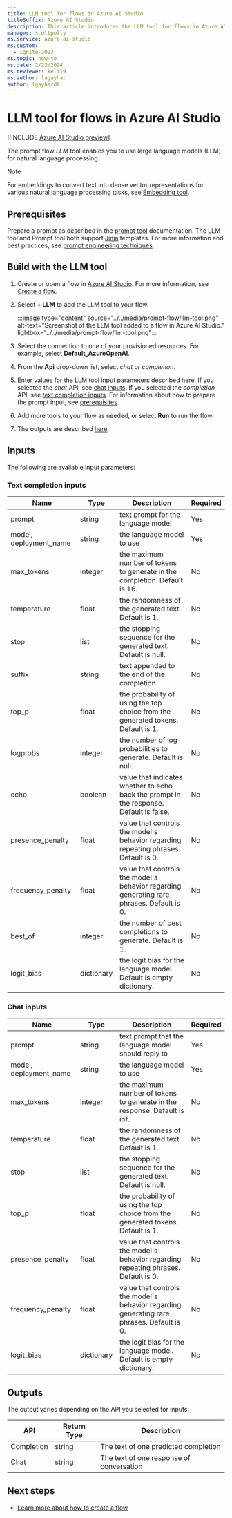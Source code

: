 ```yaml
---
title: LLM tool for flows in Azure AI Studio
titleSuffix: Azure AI Studio
description: This article introduces the LLM tool for flows in Azure AI Studio.
manager: scottpolly
ms.service: azure-ai-studio
ms.custom:
  - ignite-2023
ms.topic: how-to
ms.date: 2/22/2024
ms.reviewer: keli19
ms.author: lagayhar
author: lgayhardt
---
```


# LLM tool for flows in Azure AI Studio

[!INCLUDE [Azure AI Studio preview](../../includes/preview-ai-studio.md)]

The prompt flow *LLM* tool enables you to use large language models (LLM) for natural language processing.

> [!NOTE]
> For embeddings to convert text into dense vector representations for various natural language processing tasks, see [Embedding tool](embedding-tool.md).

## Prerequisites

Prepare a prompt as described in the [prompt tool](prompt-tool.md#prerequisites) documentation. The LLM tool and Prompt tool both support [Jinja](https://jinja.palletsprojects.com/en/3.1.x/) templates. For more information and best practices, see [prompt engineering techniques](../../../ai-services/openai/concepts/advanced-prompt-engineering.md).

## Build with the LLM tool

1. Create or open a flow in [Azure AI Studio](https://ai.azure.com). For more information, see [Create a flow](../flow-develop.md).
1. Select **+ LLM** to add the LLM tool to your flow.

    :::image type="content" source="../../media/prompt-flow/llm-tool.png" alt-text="Screenshot of the LLM tool added to a flow in Azure AI Studio." lightbox="../../media/prompt-flow/llm-tool.png":::

1. Select the connection to one of your provisioned resources. For example, select **Default_AzureOpenAI**.
1. From the **Api** drop-down list, select *chat* or *completion*. 
1. Enter values for the LLM tool input parameters described [here](#inputs). If you selected the *chat* API, see [chat inputs](#chat-inputs). If you selected the *completion* API, see [text completion inputs](#text-completion-inputs). For information about how to prepare the prompt input, see [prerequisites](#prerequisites).
1. Add more tools to your flow as needed, or select **Run** to run the flow.
1. The outputs are described [here](#outputs).


## Inputs

The following are available input parameters:

### Text completion inputs

| Name                   | Type        | Description                                                                             | Required |
|------------------------|-------------|-----------------------------------------------------------------------------------------|----------|
| prompt                 | string      | text prompt for the language model                                                      | Yes      |
| model, deployment_name | string      | the language model to use                                                               | Yes      |
| max\_tokens            | integer     | the maximum number of tokens to generate in the completion. Default is 16.              | No       |
| temperature            | float       | the randomness of the generated text. Default is 1.                                     | No       |
| stop                   | list        | the stopping sequence for the generated text. Default is null.                          | No       |
| suffix                 | string      | text appended to the end of the completion                                              | No       |
| top_p                  | float       | the probability of using the top choice from the generated tokens. Default is 1.        | No       |
| logprobs               | integer     | the number of log probabilities to generate. Default is null.                           | No       |
| echo                   | boolean     | value that indicates whether to echo back the prompt in the response. Default is false. | No       |
| presence\_penalty      | float       | value that controls the model's behavior regarding repeating phrases. Default is 0.  | No       |
| frequency\_penalty     | float       | value that controls the model's behavior regarding generating rare phrases. Default is 0. | No       |
| best\_of               | integer     | the number of best completions to generate. Default is 1.                               | No       |
| logit\_bias            | dictionary  | the logit bias for the language model. Default is empty dictionary.                     | No       |


### Chat inputs

| Name                   | Type        | Description                                                                                    | Required |
|------------------------|-------------|------------------------------------------------------------------------------------------------|----------|
| prompt                 | string      | text prompt that the language model should reply to                                              | Yes      |
| model, deployment_name | string      | the language model to use                                                                      | Yes      |
| max\_tokens            | integer     | the maximum number of tokens to generate in the response. Default is inf.                      | No       |
| temperature            | float       | the randomness of the generated text. Default is 1.                                            | No       |
| stop                   | list        | the stopping sequence for the generated text. Default is null.                                 | No       |
| top_p                  | float       | the probability of using the top choice from the generated tokens. Default is 1.               | No       |
| presence\_penalty      | float       | value that controls the model's behavior regarding repeating phrases. Default is 0.      | No       |
| frequency\_penalty     | float       | value that controls the model's behavior regarding generating rare phrases. Default is 0. | No       |
| logit\_bias            | dictionary  | the logit bias for the language model. Default is empty dictionary.                            | No       |

## Outputs

The output varies depending on the API you selected for inputs.

| API        | Return Type | Description                              |
|------------|-------------|------------------------------------------|
| Completion | string      | The text of one predicted completion     |
| Chat       | string      | The text of one response of conversation |

## Next steps

- [Learn more about how to create a flow](../flow-develop.md)
